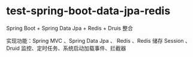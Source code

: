 # test-spring-boot-data-jpa-redis
Spring Boot + Spring Data Jpa + Redis + Druis 整合

实现功能：Spring MVC 、Spring Data Jpa 、 Redis 、Redis 储存 Session 、 Druid 监控、定时任务、系统启动加载事件、拦截器
